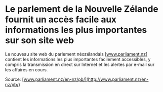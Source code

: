 # Le parlement de la Nouvelle Zélande fournit un accès facile aux informations les plus importantes sur son site web

Le nouveau site web du parlement néozélandais [www.parliament.nz] contient les informations les plus importantes facilement accessibles, y compris la transmission en direct sur Internet et les alertes par e-mail sur les affaires en cours.

Source: [www.parliament.nz/en-nz/pb/](http://www.parliament.nz/en-nz/pb/)
